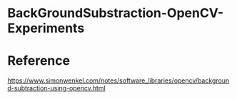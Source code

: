 # BackGroundSubstraction-OpenCV-Experiments





# Reference 
https://www.simonwenkel.com/notes/software_libraries/opencv/background-subtraction-using-opencv.html
